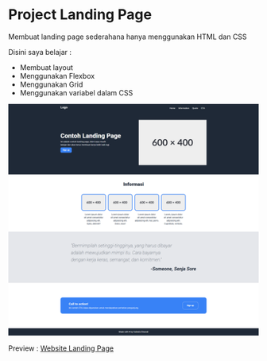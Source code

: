 # Project Landing Page

Membuat landing page sederahana hanya menggunakan HTML dan CSS

Disini saya belajar :

- Membuat layout
- Menggunakan Flexbox
- Menggunakan Grid
- Menggunakan variabel dalam CSS

![](Images/screenshot.png)

Preview : [Website Landing Page](https://valindio.github.io/project-landing-page/)
